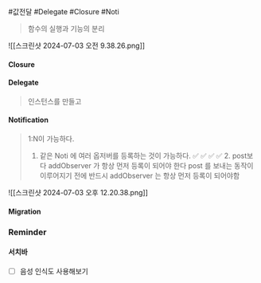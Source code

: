 #값전달 #Delegate #Closure #Noti 

> 함수의 실행과 기능의 분리

![[스크린샷 2024-07-03 오전 9.38.26.png]]

#### Closure
#### Delegate
> 인스턴스를 만들고 
#### Notification
> 1:N이 가능하다. 
> 1. 같은 Noti 에 여러 옵저버를 등록하는 것이 가능하다.
> ✅ ✅ ✅ ✅ 2. post보다 addObserver 가 항상 먼저 등록이 되어야 한다
> post 를 보내는 동작이 이루어지기 전에 반드시 addObserver 는 항상 먼저 등록이 되어야함
> 

![[스크린샷 2024-07-03 오후 12.20.38.png]]

#### Migration 



### Reminder

####  서치바
- [ ] 음성 인식도 사용해보기